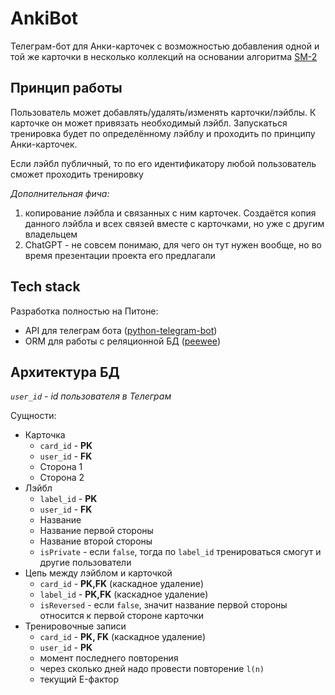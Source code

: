 # AnkiBot
Телеграм-бот для Анки-карточек с возможностью добавления одной и той же карточки в несколько коллекций на основании алгоритма [SM-2](https://www.supermemo.com/en/blog/application-of-a-computer-to-improve-the-results-obtained-in-working-with-the-supermemo-method)

## Принцип работы
Пользователь может добавлять/удалять/изменять карточки/лэйблы. К карточке он может привязать необходимый лэйбл. Запускаться тренировка будет по определённому лэйблу и проходить по принципу Анки-карточек.

Если лэйбл публичный, то по его идентификатору любой пользователь сможет проходить тренировку

*Дополнительная фича:* 
1. копирование лэйбла и связанных с ним карточек. Создаётся копия данного лэйбла и всех связей вместе с карточками, но уже с другим владельцем
2. ChatGPT - не совсем понимаю, для чего он тут нужен вообще, но во время презентации проекта его предлагали

## Tech stack
Разработка полностью на Питоне:
- API для телеграм бота ([python-telegram-bot](https://docs.python-telegram-bot.org/en/latest/index.html))
- ORM для работы с реляционной БД ([peewee](https://docs.peewee-orm.com/en/latest/index.html))

## Архитектура БД 
*`user_id` - id пользователя в Телеграм*

Сущности:
- Карточка
  - `card_id` - **PK**
  - `user_id` - **FK**
  - Сторона 1
  - Сторона 2
- Лэйбл
  - `label_id` - **PK**
  - `user_id` - **FK**
  - Название
  - Название первой стороны
  - Название второй стороны
  - `isPrivate` - если `false`, тогда по `label_id` тренироваться смогут и другие пользователи
- Цепь между лэйблом и карточкой
  - `card_id` - **PK,FK** (каскадное удаление)
  - `label_id` - **PK,FK** (каскадное удаление)
  - `isReversed` - если `false`, значит название первой стороны относится к первой стороне карточки
- Тренировочные записи
  - `card_id` - **PK, FK** (каскадное удаление)
  - `user_id` - **PK**
  - момент последнего повторения
  - через сколько дней надо провести повторение `l(n)`
  - текущий E-фактор